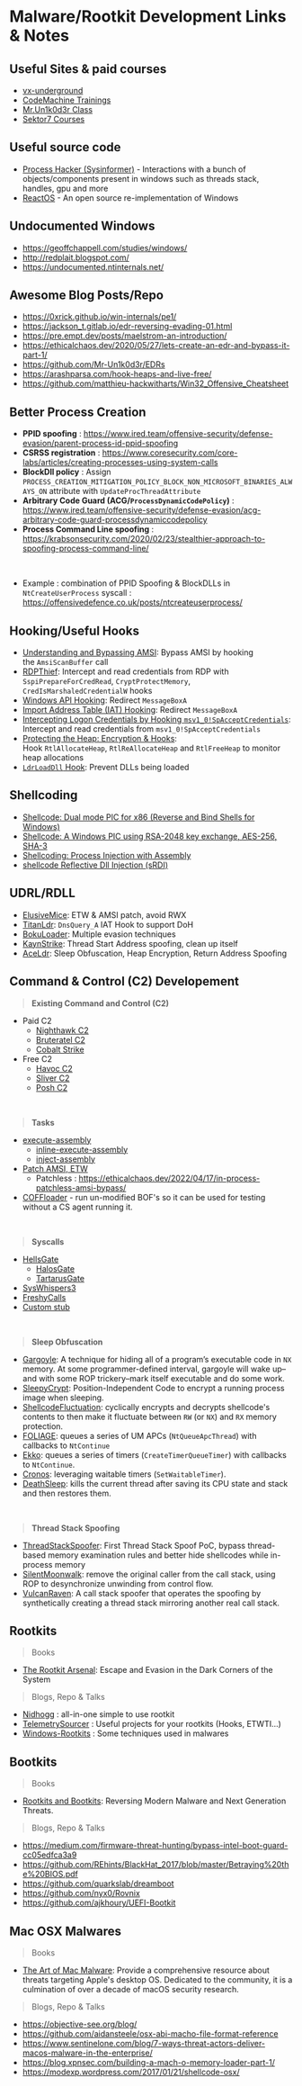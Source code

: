 # Malware/Rootkit Development Links & Notes 

## Useful Sites & paid courses
- [vx-underground](https://vx-underground.org/)
- [CodeMachine Trainings](https://codemachine.com/training.html)
- [Mr.Un1k0d3r Class](https://mr.un1k0d3r.world/)
- [Sektor7 Courses](https://www.sektor7.net/)


## **Useful source code**
  - [Process Hacker (Sysinformer)](https://github.com/winsiderss/systeminformer) - Interactions with a bunch of objects/components present in windows such as threads stack, handles, gpu and more
  - [ReactOS](https://github.com/reactos/reactos) - An open source re-implementation of Windows

## **Undocumented Windows**
  - https://geoffchappell.com/studies/windows/
  - http://redplait.blogspot.com/
  - https://undocumented.ntinternals.net/

## **Awesome Blog Posts/Repo**
- https://0xrick.github.io/win-internals/pe1/
- https://jackson_t.gitlab.io/edr-reversing-evading-01.html
- https://pre.empt.dev/posts/maelstrom-an-introduction/
- https://ethicalchaos.dev/2020/05/27/lets-create-an-edr-and-bypass-it-part-1/
- https://github.com/Mr-Un1k0d3r/EDRs
- https://arashparsa.com/hook-heaps-and-live-free/
- https://github.com/matthieu-hackwitharts/Win32_Offensive_Cheatsheet


## **Better Process Creation**

  - **PPID spoofing** : https://www.ired.team/offensive-security/defense-evasion/parent-process-id-ppid-spoofing
  - **CSRSS registration** : https://www.coresecurity.com/core-labs/articles/creating-processes-using-system-calls
  - **BlockDll policy** : Assign `PROCESS_CREATION_MITIGATION_POLICY_BLOCK_NON_MICROSOFT_BINARIES_ALWAYS_ON` attribute with `UpdateProcThreadAttribute`
  - **Arbitrary Code Guard (ACG/`ProcessDynamicCodePolicy`)** : https://www.ired.team/offensive-security/defense-evasion/acg-arbitrary-code-guard-processdynamiccodepolicy
  - **Process Command Line spoofing** : https://krabsonsecurity.com/2020/02/23/stealthier-approach-to-spoofing-process-command-line/

<br>

- Example : combination of PPID Spoofing & BlockDLLs in `NtCreateUserProcess` syscall : https://offensivedefence.co.uk/posts/ntcreateuserprocess/


## **Hooking/Useful Hooks**

  - [Understanding and Bypassing AMSI](https://x64sec.sh/understanding-and-bypassing-amsi/): Bypass AMSI by hooking the `AmsiScanBuffer` call
  - [RDPThief](https://github.com/0x09AL/RdpThief): Intercept and read credentials from RDP with `SspiPrepareForCredRead`, `CryptProtectMemory`, `CredIsMarshaledCredentialW` hooks
  - [Windows API Hooking](https://www.ired.team/offensive-security/code-injection-process-injection/how-to-hook-windows-api-using-c++): Redirect `MessageBoxA`
  - [Import Address Table (IAT) Hooking](https://www.ired.team/offensive-security/code-injection-process-injection/import-adress-table-iat-hooking): Redirect `MessageBoxA`
  - [Intercepting Logon Credentials by Hooking `msv1_0!SpAcceptCredentials`](https://www.ired.team/offensive-security/credential-access-and-credential-dumping/intercepting-logon-credentials-by-hooking-msv1_0-spacceptcredentials): Intercept and read credentials from `msv1_0!SpAcceptCredentials`
  - [Protecting the Heap: Encryption & Hooks](https://mez0.cc/posts/protecting-the-heap/): Hook `RtlAllocateHeap`, `RtlReAllocateHeap` and `RtlFreeHeap` to monitor heap allocations
  - [`LdrLoadDll` Hook](https://gist.github.com/bats3c/59932dfa1f5bb23dd36071119b91af0f): Prevent DLLs being loaded

## Shellcoding 

  - [Shellcode: Dual mode PIC for x86 (Reverse and Bind Shells for Windows)](https://modexp.wordpress.com/2017/01/24/shellcode-x84/)
  - [Shellcode: A Windows PIC using RSA-2048 key exchange, AES-256, SHA-3](https://modexp.wordpress.com/2016/12/26/windows-pic/)
  - [Shellcoding: Process Injection with Assembly](https://blog.xenoscr.net/2021/07/26/Process-Injection-with-Assembly.html)
  - [shellcode Reflective Dll Injection (sRDI)](https://github.com/monoxgas/sRDI)

## UDRL/RDLL

  - [ElusiveMice](https://github.com/mgeeky/ElusiveMice): ETW & AMSI patch, avoid RWX
  - [TitanLdr](https://github.com/Secidiot/TitanLdr): `DnsQuery_A` IAT Hook to support DoH
  - [BokuLoader](https://github.com/boku7/BokuLoader): Multiple evasion techniques
  - [KaynStrike](https://github.com/Cracked5pider/KaynStrike): Thread Start Address spoofing, clean up itself
  - [AceLdr](https://github.com/kyleavery/AceLdr): Sleep Obfuscation, Heap Encryption, Return Address Spoofing 

## **Command & Control (C2) Developement**

> **Existing Command and Control (C2)**
  - Paid C2
    - [Nighthawk C2](https://www.mdsec.co.uk/nighthawk/)
    - [Bruteratel C2](https://bruteratel.com/)
    - [Cobalt Strike](https://www.cobaltstrike.com/)
  - Free C2
    - [Havoc C2](https://github.com/HavocFramework/Havoc)
    - [Sliver C2](https://github.com/BishopFox/sliver)
    - [Posh C2](https://github.com/nettitude/PoshC2)

<br>

> **Tasks**
  - [execute-assembly](https://github.com/med0x2e/ExecuteAssembly)
    - [inline-execute-assembly](https://github.com/anthemtotheego/InlineExecute-Assembly)
    - [inject-assembly](https://github.com/kyleavery/inject-assembly)
  - [Patch AMSI, ETW](https://github.com/Mr-Un1k0d3r/AMSI-ETW-Patch)
    - Patchless : https://ethicalchaos.dev/2022/04/17/in-process-patchless-amsi-bypass/
  - [COFFloader](https://github.com/trustedsec/COFFLoader) - run un-modified BOF's so it can be used for testing without a CS agent running it.

<br>

> **Syscalls**
  - [HellsGate](https://github.com/am0nsec/HellsGate)
    - [HalosGate](https://github.com/boku7/AsmHalosGate)
    - [TartarusGate](https://github.com/trickster0/TartarusGate)
  - [SysWhispers3](https://github.com/klezVirus/SysWhispers3)
  - [FreshyCalls](https://github.com/crummie5/FreshyCalls) 
  - [Custom stub](https://github.com/passthehashbrowns/hiding-your-syscalls)

<br>

> **Sleep Obfuscation**
  - [Gargoyle](https://github.com/JLospinoso/gargoyle): A technique for hiding all of a program’s executable code in `NX` memory. At some programmer-defined interval, gargoyle will wake up–and with some ROP trickery–mark itself executable and do some work.
  - [SleepyCrypt](https://github.com/SolomonSklash/SleepyCrypt): Position-Independent Code to encrypt a running process image when sleeping.
  - [ShellcodeFluctuation](https://github.com/mgeeky/ShellcodeFluctuation): cyclically encrypts and decrypts shellcode's contents to then make it fluctuate between `RW` (or `NX`) and `RX` memory protection.
  - [FOLIAGE](https://github.com/SecIdiot/FOLIAGE): queues a series of UM APCs (`NtQueueApcThread`) with callbacks to `NtContinue`
  - [Ekko](https://github.com/Cracked5pider/Ekko): queues a series of timers (`CreateTimerQueueTimer`) with callbacks to `NtContinue`.
  - [Cronos](https://github.com/Idov31/Cronos): leveraging waitable timers (`SetWaitableTimer`).
  - [DeathSleep](https://github.com/janoglezcampos/DeathSleep): kills the current thread after saving its CPU state and stack and then restores them.

<br>

> **Thread Stack Spoofing**
  - [ThreadStackSpoofer](https://github.com/mgeeky/ThreadStackSpoofer): First Thread Stack Spoof PoC, bypass thread-based memory examination rules and better hide shellcodes while in-process memory
  - [SilentMoonwalk](https://github.com/klezVirus/SilentMoonwalk): remove the original caller from the call stack, using ROP to desynchronize unwinding from control flow.
  - [VulcanRaven](https://github.com/WithSecureLabs/CallStackSpoofer): A call stack spoofer that operates the spoofing by synthetically creating a thread stack mirroring another real call stack.


## Rootkits

> Books
- [The Rootkit Arsenal](https://www.amazon.com/Rootkit-Arsenal-Escape-Evasion-Corners/dp/1598220616): Escape and Evasion in the Dark Corners of the System

> Blogs, Repo & Talks
- [Nidhogg](https://github.com/Idov31/Nidhogg) : all-in-one simple to use rootkit 
- [TelemetrySourcer](https://github.com/jthuraisamy/TelemetrySourcerer) : Useful projects for your rootkits (Hooks, ETWTI...)
- [Windows-Rootkits](https://github.com/ciyze0101/Windows-Rootkits) : Some techniques used in malwares

## Bootkits

> Books
- [Rootkits and Bootkits](https://bootkits.io/): Reversing Modern Malware and Next Generation Threats.

> Blogs, Repo & Talks
- https://medium.com/firmware-threat-hunting/bypass-intel-boot-guard-cc05edfca3a9
- https://github.com/REhints/BlackHat_2017/blob/master/Betraying%20the%20BIOS.pdf
- https://github.com/quarkslab/dreamboot
- https://github.com/nyx0/Rovnix
- https://github.com/ajkhoury/UEFI-Bootkit

## Mac OSX Malwares

> Books
- [The Art of Mac Malware](https://taomm.org): Provide a comprehensive resource about threats targeting Apple's desktop OS. Dedicated to the community, it is a culmination of over a decade of macOS security research.

> Blogs, Repo & Talks
- https://objective-see.org/blog/
- https://github.com/aidansteele/osx-abi-macho-file-format-reference
- https://www.sentinelone.com/blog/7-ways-threat-actors-deliver-macos-malware-in-the-enterprise/
- https://blog.xpnsec.com/building-a-mach-o-memory-loader-part-1/
- https://modexp.wordpress.com/2017/01/21/shellcode-osx/
